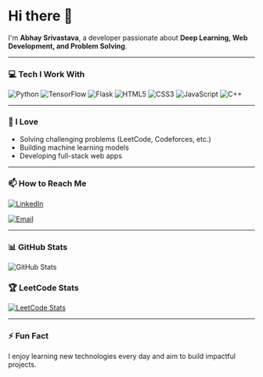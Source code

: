 # Hi there 👋

I'm **Abhay Srivastava**, a developer passionate about **Deep Learning, Web Development, and Problem Solving**.

---

### 💻 Tech I Work With
![Python](https://img.shields.io/badge/Python-3776AB?style=for-the-badge&logo=python&logoColor=white)
![TensorFlow](https://img.shields.io/badge/TensorFlow-FF6F00?style=for-the-badge&logo=tensorflow&logoColor=white)
![Flask](https://img.shields.io/badge/Flask-000000?style=for-the-badge&logo=flask&logoColor=white)
![HTML5](https://img.shields.io/badge/HTML5-E34F26?style=for-the-badge&logo=html5&logoColor=white)
![CSS3](https://img.shields.io/badge/CSS3-1572B6?style=for-the-badge&logo=css3&logoColor=white)
![JavaScript](https://img.shields.io/badge/JavaScript-F7DF1E?style=for-the-badge&logo=javascript&logoColor=black)
![C++](https://img.shields.io/badge/C++-00599C?style=for-the-badge&logo=c%2B%2B&logoColor=white)

---

### 🚀 I Love
- Solving challenging problems (LeetCode, Codeforces, etc.)
- Building machine learning models
- Developing full-stack web apps

---

### 📫 How to Reach Me
[![LinkedIn](https://img.shields.io/badge/LinkedIn-0077B5?style=for-the-badge&logo=linkedin&logoColor=white)](https://www.linkedin.com/in/abhay-srivastava-9a7511264/)

[![Email](https://img.shields.io/badge/Email-D14836?style=for-the-badge&logo=gmail&logoColor=white)](mailto:abhaysrivastava2627@gmail.com)

---

### 📊 GitHub Stats
![GitHub Stats](https://github-readme-stats.vercel.app/api?username=AbhaySrivastava26&show_icons=true&theme=dark)
### 🏆 LeetCode Stats

[![LeetCode Stats](https://leetcard.jacoblin.cool/Abhay_Srivastava26?theme=dark&font=Baloo&ext=heatmap)](https://leetcode.com/u/Abhay_Srivastava26/)


---

### ⚡ Fun Fact
I enjoy learning new technologies every day and aim to build impactful projects.
